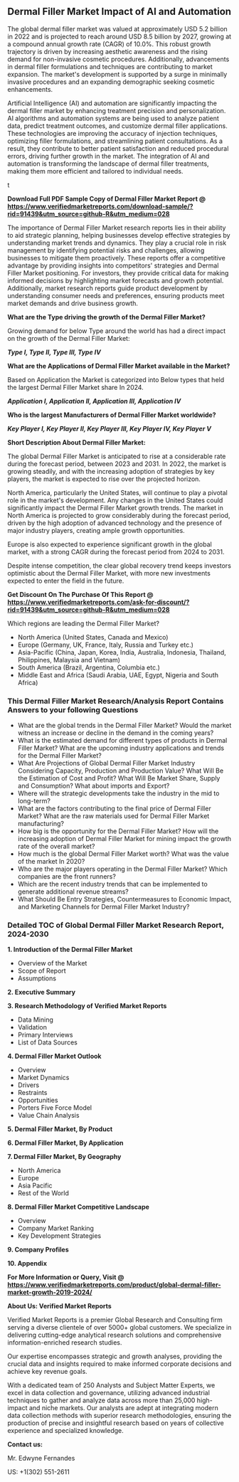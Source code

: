 <h2>Dermal Filler Market Impact of AI and Automation</h2><p>The global dermal filler market was valued at approximately USD 5.2 billion in 2022 and is projected to reach around USD 8.5 billion by 2027, growing at a compound annual growth rate (CAGR) of 10.0%. This robust growth trajectory is driven by increasing aesthetic awareness and the rising demand for non-invasive cosmetic procedures. Additionally, advancements in dermal filler formulations and techniques are contributing to market expansion. The market's development is supported by a surge in minimally invasive procedures and an expanding demographic seeking cosmetic enhancements.</p><p>Artificial Intelligence (AI) and automation are significantly impacting the dermal filler market by enhancing treatment precision and personalization. AI algorithms and automation systems are being used to analyze patient data, predict treatment outcomes, and customize dermal filler applications. These technologies are improving the accuracy of injection techniques, optimizing filler formulations, and streamlining patient consultations. As a result, they contribute to better patient satisfaction and reduced procedural errors, driving further growth in the market. The integration of AI and automation is transforming the landscape of dermal filler treatments, making them more efficient and tailored to individual needs.</p>t</p><p id="" class=""><strong>Download Full PDF Sample Copy of Dermal Filler Market Report @ <a href="https://www.verifiedmarketreports.com/download-sample/?rid=91439&utm_source=github-R&utm_medium=028" target="_blank">https://www.verifiedmarketreports.com/download-sample/?rid=91439&utm_source=github-R&utm_medium=028</a></strong></p><p>The importance of&nbsp;Dermal Filler Market research reports lies in their ability to aid strategic planning, helping businesses develop effective strategies by understanding market trends and dynamics. They play a crucial role in risk management by identifying potential risks and challenges, allowing businesses to mitigate them proactively. These reports offer a competitive advantage by providing insights into competitors' strategies and Dermal Filler Market positioning. For investors, they provide critical data for making informed decisions by highlighting market forecasts and growth potential. Additionally, market research reports guide product development by understanding consumer needs and preferences, ensuring products meet market demands and drive business growth.</p><p><strong>What are the&nbsp;Type driving the growth of the Dermal Filler Market?</strong></p><p id="" class="">Growing demand for below Type around the world has had a direct impact on the growth of the Dermal Filler Market:</p><em><strong>Type I, Type II, Type III, Type IV</strong></em></p><strong>What are the&nbsp;Applications&nbsp;of Dermal Filler Market available in the Market?</strong></p><p id="" class="">Based on Application the Market is categorized into Below types that held the largest Dermal Filler Market share In 2024.</p><em><strong>Application I, Application II, Application III, Application IV</strong></em></p><strong>Who is the largest Manufacturers of Dermal Filler Market worldwide?</strong></p><p><em><strong>Key Player I, Key Player II, Key Player III, Key Player IV, Key Player V</strong></em></p><p id="" class=""><strong>Short Description About Dermal Filler Market:</strong></p><p>The global Dermal Filler Market is anticipated to rise at a considerable rate during the forecast period, between 2023 and 2031. In 2022, the market is growing steadily, and with the increasing adoption of strategies by key players, the market is expected to rise over the projected horizon.</p><p>North America, particularly the United States, will continue to play a pivotal role in the market's development. Any changes in the United States could significantly impact the Dermal Filler Market growth trends. The market in North America is projected to grow considerably during the forecast period, driven by the high adoption of advanced technology and the presence of major industry players, creating ample growth opportunities.</p><p>Europe is also expected to experience significant growth in the global market, with a strong CAGR during the forecast period from 2024 to 2031.</p><p>Despite intense competition, the clear global recovery trend keeps investors optimistic about the Dermal Filler Market, with more new investments expected to enter the field in the future.</p><p id="" class=""><strong>Get Discount On The Purchase Of This Report @ <a href="https://www.verifiedmarketreports.com/ask-for-discount/?rid=91439&utm_source=github-R&utm_medium=028" target="_blank">https://www.verifiedmarketreports.com/ask-for-discount/?rid=91439&utm_source=github-R&utm_medium=028</a></strong></p>Which regions are leading the Dermal Filler Market?</p><ul><li>North America (United States, Canada and Mexico)</li><li>Europe (Germany, UK, France, Italy, Russia and Turkey etc.)</li><li>Asia-Pacific (China, Japan, Korea, India, Australia, Indonesia, Thailand, Philippines, Malaysia and Vietnam)</li><li>South America (Brazil, Argentina, Columbia etc.)</li><li>Middle East and Africa (Saudi Arabia, UAE, Egypt, Nigeria and South Africa)</li></ul><h3 id="" class="">This Dermal Filler Market Research/Analysis Report Contains Answers to your following Questions</h3><ul><li>What are the global trends in the Dermal Filler Market? Would the market witness an increase or decline in the demand in the coming years?</li><li>What is the estimated demand for different types of products in Dermal Filler Market? What are the upcoming industry applications and trends for the Dermal Filler Market?</li><li>What Are Projections of Global Dermal Filler Market Industry Considering Capacity, Production and Production Value? What Will Be the Estimation of Cost and Profit? What Will Be Market Share, Supply and Consumption? What about imports and Export?</li><li>Where will the strategic developments take the industry in the mid to long-term?</li><li>What are the factors contributing to the final price of Dermal Filler Market? What are the raw materials used for Dermal Filler Market manufacturing?</li><li>How big is the opportunity for the Dermal Filler Market? How will the increasing adoption of Dermal Filler Market for mining impact the growth rate of the overall market?</li><li>How much is the global Dermal Filler Market worth? What was the value of the market In 2020?</li><li>Who are the major players operating in the Dermal Filler Market? Which companies are the front runners?</li><li>Which are the recent industry trends that can be implemented to generate additional revenue streams?</li><li>What Should Be Entry Strategies, Countermeasures to Economic Impact, and Marketing Channels for Dermal Filler Market Industry?</li></ul><h3 id="" class="">Detailed TOC of Global Dermal Filler Market Research Report, 2024-2030</h3><p id="" class=""><strong>1. Introduction of the Dermal Filler Market</strong></p><ul><li>Overview of the Market</li><li>Scope of Report</li><li>Assumptions</li></ul><p id="" class=""><strong>2. Executive Summary</strong></p><p id="" class=""><strong>3. Research Methodology of Verified Market Reports</strong></p><ul><li>Data Mining</li><li>Validation</li><li>Primary Interviews</li><li>List of Data Sources</li></ul><p id="" class=""><strong>4. Dermal Filler Market Outlook</strong></p><ul><li>Overview</li><li>Market Dynamics</li><li>Drivers</li><li>Restraints</li><li>Opportunities</li><li>Porters Five Force Model</li><li>Value Chain Analysis</li></ul><p id="" class=""><strong>5. Dermal Filler Market, By Product</strong></p><p id="" class=""><strong>6. Dermal Filler Market, By Application</strong></p><p id="" class=""><strong>7. Dermal Filler Market, By Geography</strong></p><ul><li>North America</li><li>Europe</li><li>Asia Pacific</li><li>Rest of the World</li></ul><p id="" class=""><strong>8. Dermal Filler Market Competitive Landscape</strong></p><ul><li>Overview</li><li>Company Market Ranking</li><li>Key Development Strategies</li></ul><p id="" class=""><strong>9. Company Profiles</strong></p><p id="" class=""><strong>10. Appendix</strong></p><p id="" class=""><strong>For More Information or Query, Visit @ <a href="https://www.verifiedmarketreports.com/product/global-dermal-filler-market-growth-2019-2024/" target="_blank">https://www.verifiedmarketreports.com/product/global-dermal-filler-market-growth-2019-2024/</a></strong></p><p id="" class=""><strong>About Us: Verified Market Reports</strong></p><p id="" class="">Verified Market Reports is a premier Global Research and Consulting firm serving a diverse clientele of over 5000+ global customers. We specialize in delivering cutting-edge analytical research solutions and comprehensive information-enriched research studies.</p><p id="" class="">Our expertise encompasses strategic and growth analyses, providing the crucial data and insights required to make informed corporate decisions and achieve key revenue goals.</p><p id="" class="">With a dedicated team of 250 Analysts and Subject Matter Experts, we excel in data collection and governance, utilizing advanced industrial techniques to gather and analyze data across more than 25,000 high-impact and niche markets. Our analysts are adept at integrating modern data collection methods with superior research methodologies, ensuring the production of precise and insightful research based on years of collective experience and specialized knowledge.</p><p id="" class=""><strong>Contact us:</strong></p><p id="" class="">Mr. Edwyne Fernandes</p><p id="" class="">US: +1(302) 551-2611</p>